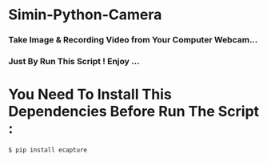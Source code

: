# Simin-Python-Camera
<h3>Take Image &amp; Recording Video from Your Computer Webcam...<h3> 
<h3>Just By Run This Script ! Enjoy ...</h3>

# You Need To Install This Dependencies Before Run The Script :


```console
$ pip install ecapture
```
